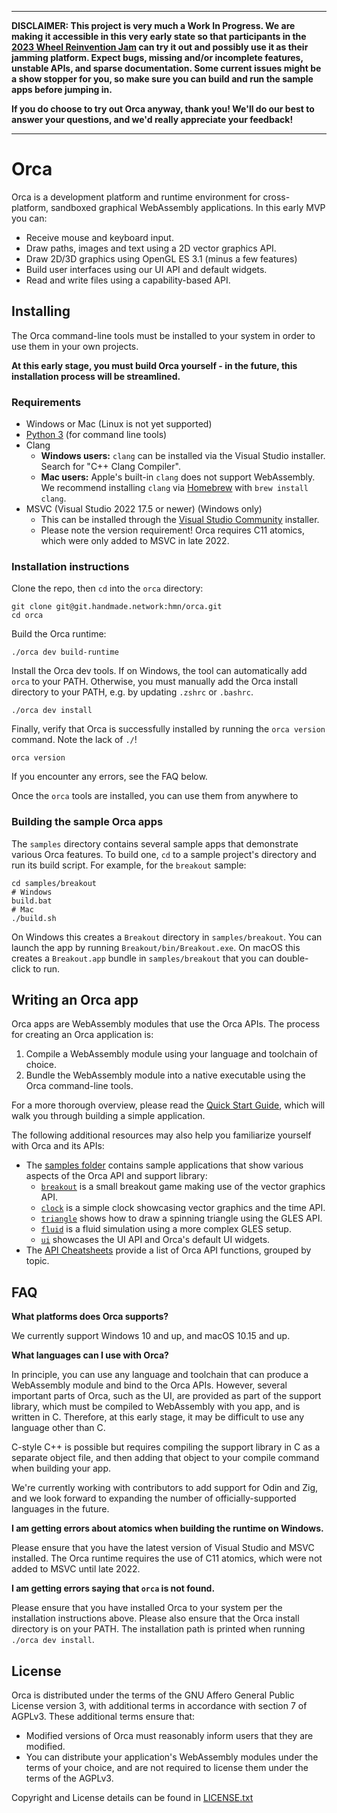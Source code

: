 ------
**DISCLAIMER: This project is very much a Work In Progress. We are making it accessible in this very early state so that participants in the [2023 Wheel Reinvention Jam](https://handmade.network/jam/2023) can try it out and possibly use it as their jamming platform. Expect bugs, missing and/or incomplete features, unstable APIs, and sparse documentation. Some current issues might be a show stopper for you, so make sure you can build and run the sample apps before jumping in.**

**If you do choose to try out Orca anyway, thank you! We'll do our best to answer your questions, and we'd really appreciate your feedback!**

------

# Orca

Orca is a development platform and runtime environment for cross-platform, sandboxed graphical WebAssembly applications. In this early MVP you can:

- Receive mouse and keyboard input.
- Draw paths, images and text using a 2D vector graphics API.
- Draw 2D/3D graphics using OpenGL ES 3.1 (minus a few features)
- Build user interfaces using our UI API and default widgets.
- Read and write files using a capability-based API.

## Installing

The Orca command-line tools must be installed to your system in order to use them in your own projects.

**At this early stage, you must build Orca yourself - in the future, this installation process will be streamlined.**

### Requirements

- Windows or Mac (Linux is not yet supported)
- [Python 3](https://www.python.org/) (for command line tools)
- Clang
	- **Windows users:** `clang` can be installed via the Visual Studio installer. Search for "C++ Clang Compiler".
	- **Mac users:** Apple's built-in `clang` does not support WebAssembly. We recommend installing `clang` via [Homebrew](https://brew.sh/) with `brew install clang`.
- MSVC (Visual Studio 2022 17.5 or newer) (Windows only)
	- This can be installed through the [Visual Studio Community](https://visualstudio.microsoft.com/) installer.
	- Please note the version requirement! Orca requires C11 atomics, which were only added to MSVC in late 2022.

### Installation instructions

Clone the repo, then `cd` into the `orca` directory:

```
git clone git@git.handmade.network:hmn/orca.git
cd orca
```

Build the Orca runtime:

```
./orca dev build-runtime
```

Install the Orca dev tools. If on Windows, the tool can automatically add `orca` to your PATH. Otherwise, you must manually add the Orca install directory to your PATH, e.g. by updating `.zshrc` or `.bashrc`.

```
./orca dev install
```

Finally, verify that Orca is successfully installed by running the `orca version` command. Note the lack of `./`!

```
orca version
```

If you encounter any errors, see the FAQ below.

Once the `orca` tools are installed, you can use them from anywhere to

### Building the sample Orca apps

The `samples` directory contains several sample apps that demonstrate various Orca features. To build one, `cd` to a sample project's directory and run its build script. For example, for the `breakout` sample:

```
cd samples/breakout
# Windows
build.bat
# Mac
./build.sh
```

On Windows this creates a `Breakout` directory in `samples/breakout`. You can launch the app by running `Breakout/bin/Breakout.exe`. On macOS this creates a `Breakout.app` bundle in `samples/breakout` that you can double-click to run.

## Writing an Orca app

Orca apps are WebAssembly modules that use the Orca APIs. The process for creating an Orca application is:

1. Compile a WebAssembly module using your language and toolchain of choice.
2. Bundle the WebAssembly module into a native executable using the Orca command-line tools.

For a more thorough overview, please read the [Quick Start Guide](./doc/QuickStart.md), which will walk you through building a simple application.

The following additional resources may also help you familiarize yourself with Orca and its APIs:

- The [samples folder](./samples) contains sample applications that show various aspects of the Orca API and support library:
	- [`breakout`](./samples/breakout) is a small breakout game making use of the vector graphics API.
	- [`clock`](./samples/clock) is a simple clock showcasing vector graphics and the time API.
	- [`triangle`](./samples/triangle) shows how to draw a spinning triangle using the GLES API.
	- [`fluid`](./samples/fluid) is a fluid simulation using a more complex GLES setup.
	- [`ui`](./samples/ui) showcases the UI API and Orca's default UI widgets.  
- The [API Cheatsheets](./doc/cheatsheets) provide a list of Orca API functions, grouped by topic.

## FAQ

**What platforms does Orca supports?**

We currently support Windows 10 and up, and macOS 10.15 and up.

**What languages can I use with Orca?**

In principle, you can use any language and toolchain that can produce a WebAssembly module and bind to the Orca APIs. However, several important parts of Orca, such as the UI, are provided as part of the support library, which must be compiled to WebAssembly with you app, and is written in C. Therefore, at this early stage, it may be difficult to use any language other than C.

C-style C++ is possible but requires compiling the support library in C as a separate object file, and then adding that object to your compile command when building your app.

We're currently working with contributors to add support for Odin and Zig, and we look forward to expanding the number of officially-supported languages in the future. 

**I am getting errors about atomics when building the runtime on Windows.**

Please ensure that you have the latest version of Visual Studio and MSVC installed. The Orca runtime requires the use of C11 atomics, which were not added to MSVC until late 2022.

**I am getting errors saying that `orca` is not found.**

Please ensure that you have installed Orca to your system per the installation instructions above. Please also ensure that the Orca install directory is on your PATH. The installation path is printed when running `./orca dev install`.

## License

Orca is distributed under the terms of the GNU Affero General Public License version 3, with additional terms in accordance with section 7 of AGPLv3. These additional terms ensure that:

- Modified versions of Orca must reasonably inform users that they are modified.
- You can distribute your application's WebAssembly modules under the terms of your choice, and are not required to license them under the terms of the AGPLv3.

Copyright and License details can be found in [LICENSE.txt](./LICENSE.txt)
